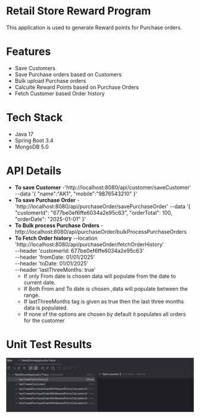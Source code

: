 # Retail Store Reward Program
This application is used to generate Reward points for Purchase orders.

# Features
- Save Customers
- Save Purchase orders based on Customers
- Bulk upload Purchase orders
- Calculte Reward Points based on Purchase Orders
- Fetch Customer based Order history

# Tech Stack
- Java 17
- Spring Boot 3.4
- MongoDB 5.0

# API Details
- **To save Customer** -'http://localhost:8080/api/customer/saveCustomer' \
  --data '{
    "name":"AK1",
    "mobile":"9876543210" }'
- **To save Purchase Order** -'http://localhost:8080/api/purchaseOrder/savePurchaseOrder'
    --data '{
    "customerId": "677be0ef6ffe6034a2e95c63",
    "orderTotal": 100,
    "orderDate": "2025-01-01"
  }'  
- **To Bulk process Purchase Orders** -http://localhost:8080/api/purchaseOrder/bulkProcessPurchaseOrders
- **To Fetch Order history** --location 'http://localhost:8080/api/purchaseOrder/fetchOrderHistory' \
      --header 'customerId: 677be0ef6ffe6034a2e95c63' \
      --header 'fromDate: 01/01/2025' \
      --header 'toDate: 01/01/2025' \
      --header 'lastThreeMonths: true'
    - If only From date is chosen data will populate from the date to current date.
    - If Both From and To date is chosen ,data will populate between the range.
    - If lastThreeMonths tag is given as true then the last three months data is populated.
    - If none of the options are chosen by default it populates all orders for the customer
# Unit Test Results
![Unit Test Results](https://github.com/Arun-krish/retail-store/blob/master/src/main/resources/testresults/TestResults.png)
